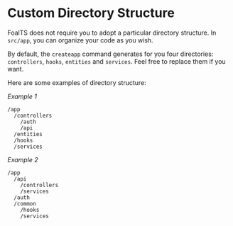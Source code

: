 # Custom Directory Structure

FoalTS does not require you to adopt a particular directory structure. In `src/app`, you can organize your code as you wish.

By default, the `createapp` command generates for you four directories: `controllers`, `hooks`, `entities` and `services`. Feel free to replace them if you want.

Here are some examples of directory structure:

*Example 1*
```
/app
  /controllers
    /auth
    /api
  /entities
  /hooks
  /services
```

*Example 2*
```
/app
  /api
    /controllers
    /services
  /auth
  /common
    /hooks
    /services
```
